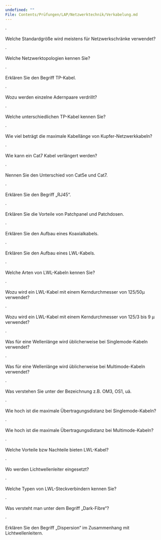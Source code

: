 ```yaml
---
undefined: ""
File: Contents/Prüfungen/LAP/Netzwerktechnik/Verkabelung.md
---
```



·

Welche Standardgröße wird meistens für Netzwerkschränke verwendet?

·

Welche Netzwerktopologien kennen Sie?

·

Erklären Sie den Begriff TP-Kabel.

·

Wozu werden einzelne Adernpaare verdrillt?

·

Welche unterschiedlichen TP-Kabel kennen Sie?

·

Wie viel beträgt die maximale Kabellänge von Kupfer-Netzwerkkabeln?

·

Wie kann ein Cat7 Kabel verlängert werden?

·

Nennen Sie den Unterschied von Cat5e und Cat7.

·

Erklären Sie den Begriff „RJ45“.

·

Erklären Sie die Vorteile von Patchpanel und Patchdosen.

·

Erklären Sie den Aufbau eines Koaxialkabels.

·

Erklären Sie den Aufbau eines LWL-Kabels.

·

Welche Arten von LWL-Kabeln kennen Sie?

·

Wozu wird ein LWL-Kabel mit einem Kerndurchmesser von 125/50µ verwendet?

·

Wozu wird ein LWL-Kabel mit einem Kerndurchmesser von 125/3 bis 9 µ verwendet?

·

Was für eine Wellenlänge wird üblicherweise bei Singlemode-Kabeln verwendet?

·

Was für eine Wellenlänge wird üblicherweise bei Multimode-Kabeln verwendet?

·

Was verstehen Sie unter der Bezeichnung z.B. OM3, OS1, uä.

·

Wie hoch ist die maximale Übertragungsdistanz bei Singlemode-Kabeln?

·

Wie hoch ist die maximale Übertragungsdistanz bei Multimode-Kabeln?

·

Welche Vorteile bzw Nachteile bieten LWL-Kabel?

·

Wo werden Lichtwellenleiter eingesetzt?

·

Welche Typen von LWL-Steckverbindern kennen Sie?

·

Was versteht man unter dem Begriff „Dark-Fibre“?

·

Erklären Sie den Begriff „Dispersion“ im Zusammenhang mit Lichtwellenleitern.
